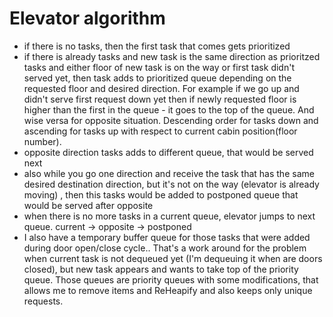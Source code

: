 # Elevator algorithm

- if there is no tasks, then the first task that comes gets prioritized
- if there is already tasks and new task is the same direction as prioritzed tasks and either floor of new task is on the way or first task didn't served yet, then task adds to prioritized queue depending on the requested floor and desired direction. For example if we go up and didn't serve first request down yet then if newly requested floor is higher than the first in the queue - it goes to the top of the queue. And wise versa for opposite situation. Descending order for tasks down and ascending for tasks up with respect to current cabin position(floor number).
- opposite direction tasks adds to different queue, that would be served next
- also while you go one direction and receive the task that has the same desired destination direction, but it's not on the way (elevator is already moving) , then this tasks would be added to postponed queue that would be served after opposite
- when there is no more tasks in a current queue, elevator jumps to next queue. current -> opposite -> postponed
- I also have a temporary buffer queue for those tasks that were added during door open/close cycle.. That's a work around for the problem when current task is not dequeued yet (I'm dequeuing it when are doors closed), but new task appears and wants to take top of the priority queue. Those queues are priority queues with some modifications, that allows me to remove items and ReHeapify and also keeps only unique requests.